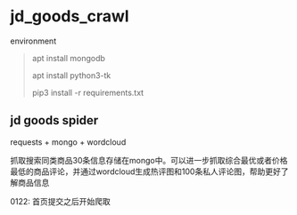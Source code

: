 # jd_goods_crawl

environment
>apt install mongodb
>
>apt install python3-tk
>
>pip3 install -r requirements.txt

## jd goods spider

requests + mongo + wordcloud

抓取搜索同类商品30条信息存储在mongo中。可以进一步抓取综合最优或者价格最低的商品评论，并通过wordcloud生成热评图和100条私人评论图，帮助更好了解商品信息

0122:
首页提交之后开始爬取